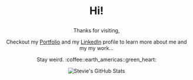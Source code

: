 # <p align="center">Hi!</p> 

<p align="center">
  Thanks for visiting,
</p>
<p align="center">
  Checkout my <a href="https://strudelandcoffee.github.io/react-portfolio/" target="_blank">Portfolio</a> and my <a href="https://www.linkedin.com/in/stevie-trudell-atx/" target="_blank">LinkedIn</a> profile to learn more about me and my my work...
</p>
<p align="center">
  Stay weird. :coffee::earth_americas::green_heart:
</p>

<p align="center">
  <img src="https://github-readme-stats.vercel.app/api?username=strudelAndCoffee&show_icons=true&hide=stars&theme=codeSTACKr" alt="Stevie's GitHub Stats">
</p>
